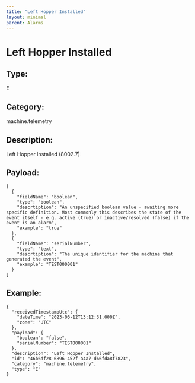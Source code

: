 ```yaml
---
title: "Left Hopper Installed"
layout: minimal
parent: Alarms
---
```


# Left Hopper Installed

## Type:

E

## Category:

machine.telemetry

## Description: 

Left Hopper Installed (8002.7)

## Payload:

```
[
  {
    "fieldName": "boolean",
    "type": "boolean",
    "descrtiption": "An unspecified boolean value - awaiting more specific definition. Most commonly this describes the state of the event itself - e.g. active (true) or inactive/resolved (false) if the event is an alarm",
    "example": "true"
  },
  {
    "fieldName": "serialNumber",
    "type": "text",
    "descrtiption": "The unique identifier for the machine that generated the event",
    "example": "TEST000001"
  }
]
```

## Example:

```
{
  "receivedTimestampUtc": {
    "dateTime": "2023-06-12T13:12:31.000Z",
    "zone": "UTC"
  },
  "payload": {
    "boolean": "false",
    "serialNumber": "TEST000001"
  },
  "description": "Left Hopper Installed",
  "id": "46b6df28-6896-452f-a4a7-d66fda8f7823",
  "category": "machine.telemetry",
  "type": "E"
}
```
